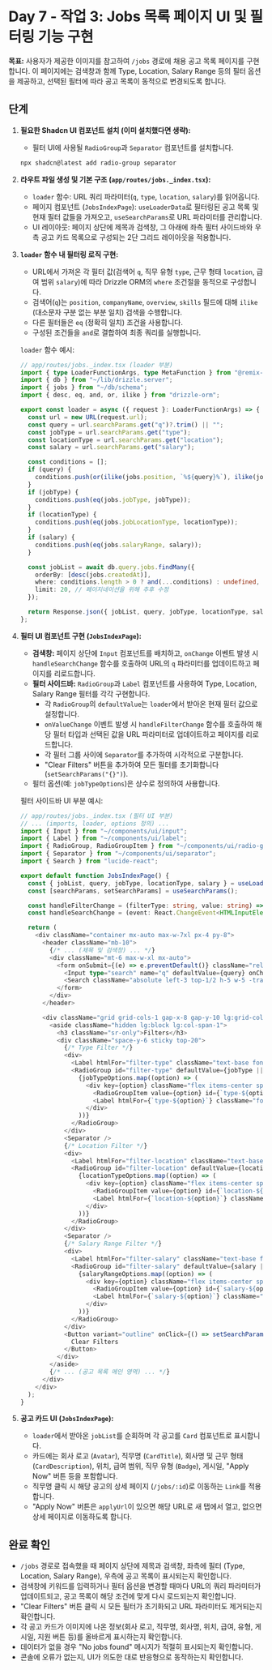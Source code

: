 # Day 7 - 작업 3: Jobs 목록 페이지 UI 및 필터링 기능 구현

**목표:** 사용자가 제공한 이미지를 참고하여 `/jobs` 경로에 채용 공고 목록 페이지를 구현합니다. 이 페이지에는 검색창과 함께 Type, Location, Salary Range 등의 필터 옵션을 제공하고, 선택된 필터에 따라 공고 목록이 동적으로 변경되도록 합니다.

## 단계

1.  **필요한 Shadcn UI 컴포넌트 설치 (이미 설치했다면 생략):**
    *   필터 UI에 사용될 `RadioGroup`과 `Separator` 컴포넌트를 설치합니다.

    ```bash
    npx shadcn@latest add radio-group separator
    ```

2.  **라우트 파일 생성 및 기본 구조 (`app/routes/jobs._index.tsx`):**
    *   `loader` 함수: URL 쿼리 파라미터(`q`, `type`, `location`, `salary`)를 읽어옵니다.
    *   페이지 컴포넌트 (`JobsIndexPage`): `useLoaderData`로 필터링된 공고 목록 및 현재 필터 값들을 가져오고, `useSearchParams`로 URL 파라미터를 관리합니다.
    *   UI 레이아웃: 페이지 상단에 제목과 검색창, 그 아래에 좌측 필터 사이드바와 우측 공고 카드 목록으로 구성되는 2단 그리드 레이아웃을 적용합니다.

3.  **`loader` 함수 내 필터링 로직 구현:**
    *   URL에서 가져온 각 필터 값(검색어 `q`, 직무 유형 `type`, 근무 형태 `location`, 급여 범위 `salary`)에 따라 Drizzle ORM의 `where` 조건절을 동적으로 구성합니다.
    *   검색어(`q`)는 `position`, `companyName`, `overview`, `skills` 필드에 대해 `ilike` (대소문자 구분 없는 부분 일치) 검색을 수행합니다.
    *   다른 필터들은 `eq` (정확히 일치) 조건을 사용합니다.
    *   구성된 조건들을 `and`로 결합하여 최종 쿼리를 실행합니다.

    `loader` 함수 예시:
    ```typescript
    // app/routes/jobs._index.tsx (loader 부분)
    import { type LoaderFunctionArgs, type MetaFunction } from "@remix-run/node";
    import { db } from "~/lib/drizzle.server";
    import { jobs } from "~/db/schema";
    import { desc, eq, and, or, ilike } from "drizzle-orm";

    export const loader = async ({ request }: LoaderFunctionArgs) => {
      const url = new URL(request.url);
      const query = url.searchParams.get("q")?.trim() || "";
      const jobType = url.searchParams.get("type");
      const locationType = url.searchParams.get("location");
      const salary = url.searchParams.get("salary");

      const conditions = [];
      if (query) {
        conditions.push(or(ilike(jobs.position, `%${query}%`), ilike(jobs.companyName, `%${query}%`), ilike(jobs.overview, `%${query}%`), ilike(jobs.skills, `%${query}%`)));
      }
      if (jobType) {
        conditions.push(eq(jobs.jobType, jobType));
      }
      if (locationType) {
        conditions.push(eq(jobs.jobLocationType, locationType));
      }
      if (salary) {
        conditions.push(eq(jobs.salaryRange, salary));
      }

      const jobList = await db.query.jobs.findMany({
        orderBy: [desc(jobs.createdAt)],
        where: conditions.length > 0 ? and(...conditions) : undefined,
        limit: 20, // 페이지네이션을 위해 추후 수정
      });

      return Response.json({ jobList, query, jobType, locationType, salary });
    };
    ```

4.  **필터 UI 컴포넌트 구현 (`JobsIndexPage`):**
    *   **검색창:** 페이지 상단에 `Input` 컴포넌트를 배치하고, `onChange` 이벤트 발생 시 `handleSearchChange` 함수를 호출하여 URL의 `q` 파라미터를 업데이트하고 페이지를 리로드합니다.
    *   **필터 사이드바:** `RadioGroup`과 `Label` 컴포넌트를 사용하여 Type, Location, Salary Range 필터를 각각 구현합니다.
        *   각 `RadioGroup`의 `defaultValue`는 `loader`에서 받아온 현재 필터 값으로 설정합니다.
        *   `onValueChange` 이벤트 발생 시 `handleFilterChange` 함수를 호출하여 해당 필터 타입과 선택된 값을 URL 파라미터로 업데이트하고 페이지를 리로드합니다.
        *   각 필터 그룹 사이에 `Separator`를 추가하여 시각적으로 구분합니다.
        *   "Clear Filters" 버튼을 추가하여 모든 필터를 초기화합니다 (`setSearchParams("{}")`).
    *   필터 옵션(예: `jobTypeOptions`)은 상수로 정의하여 사용합니다.

    필터 사이드바 UI 부분 예시:
    ```typescript
    // app/routes/jobs._index.tsx (필터 UI 부분)
    // ... (imports, loader, options 정의) ...
    import { Input } from "~/components/ui/input";
    import { Label } from "~/components/ui/label";
    import { RadioGroup, RadioGroupItem } from "~/components/ui/radio-group";
    import { Separator } from "~/components/ui/separator";
    import { Search } from "lucide-react";

    export default function JobsIndexPage() {
      const { jobList, query, jobType, locationType, salary } = useLoaderData<typeof loader>();
      const [searchParams, setSearchParams] = useSearchParams();

      const handleFilterChange = (filterType: string, value: string) => { /* ... */ };
      const handleSearchChange = (event: React.ChangeEvent<HTMLInputElement>) => { /* ... */ };

      return (
        <div className="container mx-auto max-w-7xl px-4 py-8">
          <header className="mb-10">
            {/* ... (제목 및 검색창) ... */}
            <div className="mt-6 max-w-xl mx-auto">
              <form onSubmit={(e) => e.preventDefault()} className="relative">
                <Input type="search" name="q" defaultValue={query} onChange={handleSearchChange} placeholder="Search..." />
                <Search className="absolute left-3 top-1/2 h-5 w-5 -translate-y-1/2 text-muted-foreground" />
              </form>
            </div>
          </header>

          <div className="grid grid-cols-1 gap-x-8 gap-y-10 lg:grid-cols-4">
            <aside className="hidden lg:block lg:col-span-1">
              <h3 className="sr-only">Filters</h3>
              <div className="space-y-6 sticky top-20">
                {/* Type Filter */}
                <div>
                  <Label htmlFor="filter-type" className="text-base font-semibold">Type</Label>
                  <RadioGroup id="filter-type" defaultValue={jobType || ""} onValueChange={(value) => handleFilterChange("type", value)} className="mt-2 space-y-1">
                    {jobTypeOptions.map((option) => (
                      <div key={option} className="flex items-center space-x-2">
                        <RadioGroupItem value={option} id={`type-${option}`} />
                        <Label htmlFor={`type-${option}`} className="font-normal text-sm">{option}</Label>
                      </div>
                    ))}
                  </RadioGroup>
                </div>
                <Separator />
                {/* Location Filter */}
                <div>
                  <Label htmlFor="filter-location" className="text-base font-semibold">Location</Label>
                  <RadioGroup id="filter-location" defaultValue={locationType || ""} onValueChange={(value) => handleFilterChange("location", value)} className="mt-2 space-y-1">
                    {locationTypeOptions.map((option) => (
                      <div key={option} className="flex items-center space-x-2">
                        <RadioGroupItem value={option} id={`location-${option}`} />
                        <Label htmlFor={`location-${option}`} className="font-normal text-sm">{option}</Label>
                      </div>
                    ))}
                  </RadioGroup>
                </div>
                <Separator />
                {/* Salary Range Filter */}
                <div>
                  <Label htmlFor="filter-salary" className="text-base font-semibold">Salary Range</Label>
                  <RadioGroup id="filter-salary" defaultValue={salary || ""} onValueChange={(value) => handleFilterChange("salary", value)} className="mt-2 space-y-1">
                    {salaryRangeOptions.map((option) => (
                      <div key={option} className="flex items-center space-x-2">
                        <RadioGroupItem value={option} id={`salary-${option}`} />
                        <Label htmlFor={`salary-${option}`} className="font-normal text-sm">{option}</Label>
                      </div>
                    ))}
                  </RadioGroup>
                </div>
                <Button variant="outline" onClick={() => setSearchParams("{}")} className="w-full mt-4">
                  Clear Filters
                </Button>
              </div>
            </aside>
            {/* ... (공고 목록 메인 영역) ... */}
          </div>
        </div>
      );
    }
    ```

5.  **공고 카드 UI (`JobsIndexPage`):**
    *   `loader`에서 받아온 `jobList`를 순회하며 각 공고를 `Card` 컴포넌트로 표시합니다.
    *   카드에는 회사 로고 (`Avatar`), 직무명 (`CardTitle`), 회사명 및 근무 형태 (`CardDescription`), 위치, 급여 범위, 직무 유형 (`Badge`), 게시일, "Apply Now" 버튼 등을 포함합니다.
    *   직무명 클릭 시 해당 공고의 상세 페이지 (`/jobs/:id`)로 이동하는 `Link`를 적용합니다.
    *   "Apply Now" 버튼은 `applyUrl`이 있으면 해당 URL로 새 탭에서 열고, 없으면 상세 페이지로 이동하도록 합니다.

## 완료 확인

*   `/jobs` 경로로 접속했을 때 페이지 상단에 제목과 검색창, 좌측에 필터 (Type, Location, Salary Range), 우측에 공고 목록이 표시되는지 확인합니다.
*   검색창에 키워드를 입력하거나 필터 옵션을 변경할 때마다 URL의 쿼리 파라미터가 업데이트되고, 공고 목록이 해당 조건에 맞게 다시 로드되는지 확인합니다.
*   "Clear Filters" 버튼 클릭 시 모든 필터가 초기화되고 URL 파라미터도 제거되는지 확인합니다.
*   각 공고 카드가 이미지에 나온 정보(회사 로고, 직무명, 회사명, 위치, 급여, 유형, 게시일, 지원 버튼 등)를 올바르게 표시하는지 확인합니다.
*   데이터가 없을 경우 "No jobs found" 메시지가 적절히 표시되는지 확인합니다.
*   콘솔에 오류가 없는지, UI가 의도한 대로 반응형으로 동작하는지 확인합니다.
